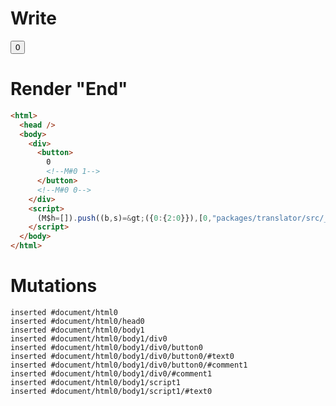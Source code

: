 # Write
  <div><button>0<!M#0 1></button><!M#0 0></div><script>(M$h=[]).push((b,s)=>({0:{2:0}}),[0,"packages/translator/src/__tests__/fixtures/basic-counter/template.marko_0_clickCount",])</script>


# Render "End"
```html
<html>
  <head />
  <body>
    <div>
      <button>
        0
        <!--M#0 1-->
      </button>
      <!--M#0 0-->
    </div>
    <script>
      (M$h=[]).push((b,s)=&gt;({0:{2:0}}),[0,"packages/translator/src/__tests__/fixtures/basic-counter/template.marko_0_clickCount",])
    </script>
  </body>
</html>
```

# Mutations
```
inserted #document/html0
inserted #document/html0/head0
inserted #document/html0/body1
inserted #document/html0/body1/div0
inserted #document/html0/body1/div0/button0
inserted #document/html0/body1/div0/button0/#text0
inserted #document/html0/body1/div0/button0/#comment1
inserted #document/html0/body1/div0/#comment1
inserted #document/html0/body1/script1
inserted #document/html0/body1/script1/#text0
```